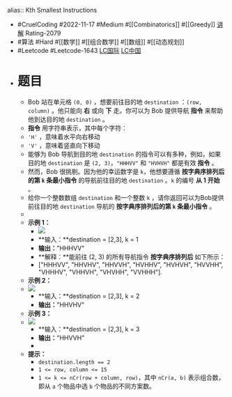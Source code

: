 alias:: Kth Smallest Instructions
- #CruelCoding #2022-11-17 #Medium #[[Combinatorics]] #[[Greedy]] [讲解](https://youtu.be/uAL9gfZr55Q) Rating-2079
- #算法 #Hard #[[数学]] #[[组合数学]] #[[数组]] #[[动态规划]]
- #Leetcode #Leetcode-1643 [LC国际](https://leetcode.com/problems/kth-smallest-instructions/) [LC中国](https://leetcode.cn/problems/kth-smallest-instructions/)
- # 题目
	- Bob 站在单元格 `(0, 0)` ，想要前往目的地 `destination` ：`(row, column)` 。他只能向 **右** 或向 **下** 走。你可以为 Bob 提供导航 **指令** 来帮助他到达目的地 `destination` 。
	- **指令** 用字符串表示，其中每个字符：
	- `'H'` ，意味着水平向右移动
	- `'V'` ，意味着竖直向下移动
	- 能够为 Bob 导航到目的地 `destination` 的指令可以有多种，例如，如果目的地 `destination` 是 `(2, 3)`，`"HHHVV"` 和 `"HVHVH"` 都是有效 **指令** 。
	- 然而，Bob 很挑剔。因为他的幸运数字是 `k`，他想要遵循 **按字典序排列后的第 `k` 条最小指令** 的导航前往目的地 `destination` 。`k` 的编号 **从 1 开始** 。
	- 给你一个整数数组 `destination` 和一个整数 `k` ，请你返回可以为Bob提供前往目的地 `destination` 导航的 **按字典序排列后的第 `k` 条最小指令** 。
	-
	- **示例 1：**
		- ![](https://assets.leetcode-cn.com/aliyun-lc-upload/uploads/2020/11/01/ex1.png)
		- **输入：**destination = [2,3], k = 1
		- **输出：**"HHHVV"
		- **解释：**能前往 (2, 3) 的所有导航指令 **按字典序排列后** 如下所示：
		- ["HHHVV", "HHVHV", "HHVVH", "HVHHV", "HVHVH", "HVVHH", "VHHHV", "VHHVH", "VHVHH", "VVHHH"].
	- **示例 2：**
	- **![](https://assets.leetcode-cn.com/aliyun-lc-upload/uploads/2020/11/01/ex2.png)**
		- **输入：**destination = [2,3], k = 2
		- **输出：**"HHVHV"
	- **示例 3：**
	- **![](https://assets.leetcode-cn.com/aliyun-lc-upload/uploads/2020/11/01/ex3.png)**
		- **输入：**destination = [2,3], k = 3
		- **输出：**"HHVVH"
		-
	- **提示：**
		- `destination.length == 2`
		- `1 <= row, column <= 15`
		- `1 <= k <= nCr(row + column, row)`，其中 `nCr(a, b)` 表示组合数，即从 `a` 个物品中选 `b` 个物品的不同方案数。